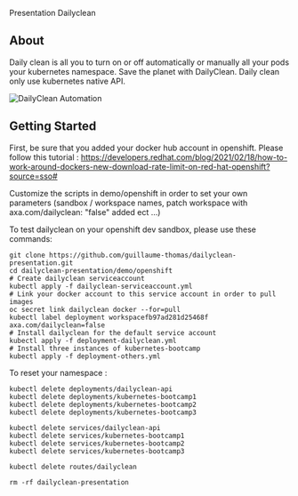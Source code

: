 Presentation Dailyclean

## About

Daily clean is all you to turn on or off automatically or manually all your pods your kubernetes namespace.
Save the planet with DailyClean.
Daily clean only use kubernetes native API.

![DailyClean Automation](./dailyclean-configuration.png "DailyClean Automation")

## Getting Started

First, be sure that you added your docker hub account in openshift. Please follow this tutorial : https://developers.redhat.com/blog/2021/02/18/how-to-work-around-dockers-new-download-rate-limit-on-red-hat-openshift?source=sso#

Customize the scripts in demo/openshift in order to set your own parameters (sandbox / workspace names, patch workspace with axa.com/dailyclean: "false" added ect ...)

To test dailyclean on your openshift dev sandbox, please use these commands:

```
git clone https://github.com/guillaume-thomas/dailyclean-presentation.git
cd dailyclean-presentation/demo/openshift
# Create dailyclean serviceaccount
kubectl apply -f dailyclean-serviceaccount.yml
# Link your docker account to this service account in order to pull images
oc secret link dailyclean docker --for=pull
kubectl label deployment workspacefb97ad281d25468f axa.com/dailyclean=false
# Install dailyclean for the default service account
kubectl apply -f deployment-dailyclean.yml
# Install three instances of kubernetes-bootcamp
kubectl apply -f deployment-others.yml
```

To reset your namespace : 

```
kubectl delete deployments/dailyclean-api
kubectl delete deployments/kubernetes-bootcamp1
kubectl delete deployments/kubernetes-bootcamp2
kubectl delete deployments/kubernetes-bootcamp3

kubectl delete services/dailyclean-api
kubectl delete services/kubernetes-bootcamp1
kubectl delete services/kubernetes-bootcamp2
kubectl delete services/kubernetes-bootcamp3

kubectl delete routes/dailyclean

rm -rf dailyclean-presentation
```
